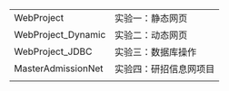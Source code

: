 |||
|----|-------------|
|WebProject|实验一：静态网页|
|WebProject_Dynamic|	实验二：动态网页|
|WebProject_JDBC	|实验三：数据库操作|
|MasterAdmissionNet|	实验四：研招信息网项目|
|||